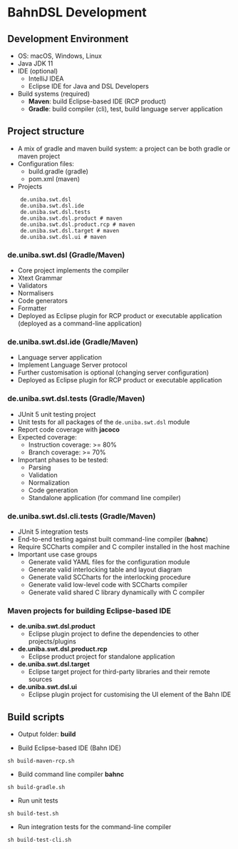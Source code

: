 # BahnDSL Development

## Development Environment
- OS: macOS, Windows, Linux
- Java JDK 11
- IDE (optional)
    - IntelliJ IDEA
    - Eclipse IDE for Java and DSL Developers
- Build systems (required)
    - **Maven**: build Eclipse-based IDE (RCP product)
    - **Gradle**: build compiler (cli), test, build language server application

## Project structure
- A mix of gradle and maven build system: a project can be both gradle or maven project
- Configuration files:
    - build.gradle (gradle)
    - pom.xml (maven)
- Projects
```
    de.uniba.swt.dsl
    de.uniba.swt.dsl.ide
    de.uniba.swt.dsl.tests 
    de.uniba.swt.dsl.product # maven
    de.uniba.swt.dsl.product.rcp # maven
    de.uniba.swt.dsl.target # maven
    de.uniba.swt.dsl.ui # maven
```

### de.uniba.swt.dsl (Gradle/Maven)
- Core project implements the compiler
- Xtext Grammar
- Validators
- Normalisers
- Code generators
- Formatter
- Deployed as Eclipse plugin for RCP product or executable application (deployed as a command-line application)

### de.uniba.swt.dsl.ide (Gradle/Maven)
- Language server application
- Implement Language Server protocol
- Further customisation is optional (changing server configuration)
- Deployed as Eclipse plugin for RCP product or executable application

### de.uniba.swt.dsl.tests (Gradle/Maven)
- JUnit 5 unit testing project
- Unit tests for all packages of the `de.uniba.swt.dsl` module
- Report code coverage with **jacoco**
- Expected coverage:
    - Instruction coverage: >= 80%
    - Branch coverage: >= 70%
- Important phases to be tested:
    - Parsing
    - Validation
    - Normalization
    - Code generation
    - Standalone application (for command line compiler)

### de.uniba.swt.dsl.cli.tests (Gradle/Maven)
- JUnit 5 integration tests
- End-to-end testing against built command-line compiler (**bahnc**)
- Require SCCharts compiler and C compiler installed in the host machine
- Important use case groups
    - Generate valid YAML files for the configuration module
    - Generate valid interlocking table and layout diagram
    - Generate valid SCCharts for the interlocking procedure
    - Generate valid low-level code with SCCharts compiler
    - Generate valid shared C library dynamically with C compiler

### Maven projects for building Eclipse-based IDE
- **de.uniba.swt.dsl.product**
    - Eclipse plugin project to define the dependencies to other projects/plugins
- **de.uniba.swt.dsl.product.rcp**
    - Eclipse product project for standalone application
- **de.uniba.swt.dsl.target**
    - Eclipse target project for third-party libraries and their remote sources
- **de.uniba.swt.dsl.ui**
    - Eclipse plugin project for customising the UI element of the Bahn IDE

## Build scripts

- Output folder: **build**

- Build Eclipse-based IDE (Bahn IDE)
```
sh build-maven-rcp.sh
```

- Build command line compiler **bahnc**
```
sh build-gradle.sh
```

- Run unit tests
```
sh build-test.sh
```

- Run integration tests for the command-line compiler
```
sh build-test-cli.sh
```